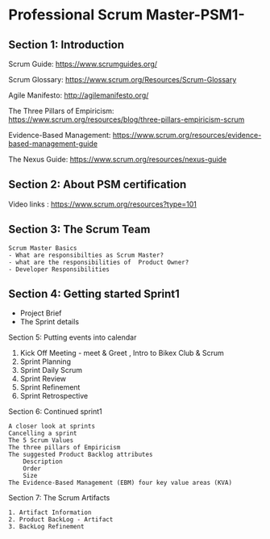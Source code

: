 # Professional Scrum Master-PSM1-

Section 1: Introduction 
------------------------

Scrum Guide: https://www.scrumguides.org/

Scrum Glossary: https://www.scrum.org/Resources/Scrum-Glossary

Agile Manifesto: http://agilemanifesto.org/

The Three Pillars of Empiricism:  https://www.scrum.org/resources/blog/three-pillars-empiricism-scrum

Evidence-Based Management:  https://www.scrum.org/resources/evidence-based-management-guide

The Nexus Guide: https://www.scrum.org/resources/nexus-guide




Section 2: About PSM certification 
----------------------------------

Video links : https://www.scrum.org/resources?type=101


Section 3: The Scrum Team
--------------------------
    Scrum Master Basics
    - What are responsibilties as Scrum Master?
    - what are the responsibilities of  Product Owner?
    - Developer Responsibilities 
     
Section 4: Getting started Sprint1
----------------------------------

- Project Brief 
- The Sprint details 


Section 5: Putting events into calendar 

1. Kick Off Meeting - meet & Greet , Intro to Bikex Club & Scrum
2. Sprint Planning 
3. Sprint Daily Scrum 
4. Sprint Review 
5. Sprint Refinement 
10. Sprint Retrospective 



Section 6: Continued sprint1

    A closer look at sprints 
    Cancelling a sprint 
    The 5 Scrum Values
    The three pillars of Empiricism
    The suggested Product Backlog attributes
        Description
        Order
        Size
    The Evidence-Based Management (EBM) four key value areas (KVA)


Section 7: The Scrum Artifacts 

    1. Artifact Information 
    2. Product BackLog - Artifact
    3. BackLog Refinement 
     


